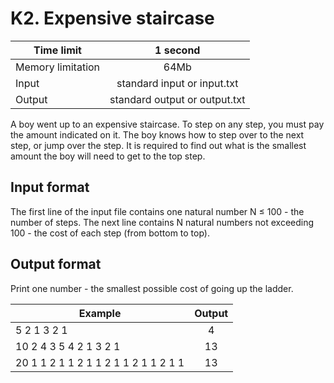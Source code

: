 # K2. Expensive staircase


| Time limit     | 1 second           |
| ------------- |:-------------:|
|  Memory limitation   | 64Mb| 
| Input  | standard input or input.txt | 
| Output | standard output or output.txt | 

A boy went up to an expensive staircase. To step on any step, you must pay the amount indicated on it. The boy knows how to step over to the next step, or jump over the step. It is required to find out what is the smallest amount the boy will need to get to the top step.

## **Input format**

The first line of the input file contains one natural number N ≤ 100 - the number of steps. The next line contains N natural numbers not exceeding 100 - the cost of each step (from bottom to top).

## **Output format**

Print one number - the smallest possible cost of going up the ladder.


| Example    | Output        |
| ------------- |:-------------:|
|  5 2 1 3 2 1| 4 |
| 10 2 4 3 5 4 2 1 3 2 1 | 13 |
| 20 1 1 2 1 1 2 1 1 2 1 1 2 1 1 2 1 1 | 13 |



